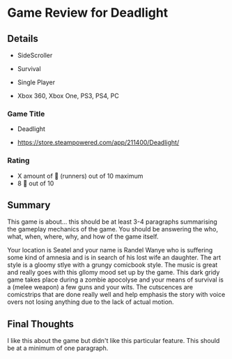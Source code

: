 # Game Review for Deadlight

## Details

- SideScroller

- Survival

- Single Player

- Xbox 360, Xbox One, PS3, PS4, PC

### Game Title

- Deadlight

- https://store.steampowered.com/app/211400/Deadlight/

### Rating
- X amount of :runner: (runners) out of 10 maximum
- 8 :runner: out of 10

## Summary
This game is about... this should be at least 3-4 paragraphs summarising the gameplay mechanics of the game. You should be answering the who, what, when, where, why, and how of the game itself.

Your location is Seatel and your name is Randel Wanye who is suffering some kind of amnesia and is in search of his lost wife an daughter. The art style is a gloomy stlye with a grungy comicbook style. The music is great and really goes with this gllomy mood set up by the game. This dark gridy game takes place during a zombie apocolyse and your means of survival is a (melee weapon) a few guns and your wits.
The cutscences are comicstrips that are done really well and help emphasis the story with voice overs not losing anything due to the lack of actual motion.


## Final Thoughts
I like this about the game but didn't like this particular feature. This should be at a minimum of one paragraph.
